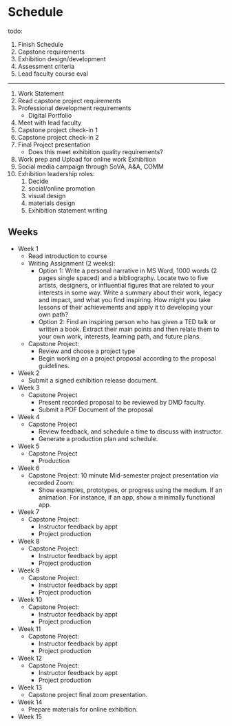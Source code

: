 # Schedule

todo:

1. Finish Schedule
2. Capstone requirements
3. Exhibition design/development
4. Assessment criteria
5. Lead faculty course eval
---

1. Work Statement
2. Read capstone project requirements
3. Professional development requirements
   * Digital Portfolio
4. Meet with lead faculty
5. Capstone project check-in 1
6. Capstone project check-in 2
7. Final Project presentation
   * Does this meet exhibition quality requirements?
8. Work prep and Upload for online work Exhibition 
9. Social media campaign through SoVA, A&A, COMM
10. Exhibition leadership roles:
    1. Decide
    2. social/online promotion
    3. visual design
    4. materials design
    5. Exhibition statement writing 

## Weeks
 
- Week 1
  - Read introduction to course
  - Writing Assignment (2 weeks):
     - Option 1: Write a personal narrative in MS Word, 1000 words (2 pages single spaced) and a bibliography. Locate two to five artists, designers, or influential figures that are related to your interests in some way. Write a summary about their work, legacy and impact, and what you find inspiring. How might you take lessons of their achievements and apply it to developing your own path?
     - Option 2: Find an inspiring person who has given a TED talk or written a book. Extract their main points and then relate them to your own work, interests, learning path, and future plans.
  - Capstone Project:
     - Review and choose a project type
     - Begin working on a project proposal according to the proposal guidelines.
- Week 2
  - Submit a signed exhibition release document.
- Week 3
  - Capstone Project
    - Present recorded proposal to be reviewed by DMD faculty.
    - Submit a PDF Document of the proposal
- Week 4
  - Capstone Project
    - Review feedback, and schedule a time to discuss with instructor.
    - Generate a production plan and schedule.
- Week 5
  - Capstone Project
    - Production
- Week 6
  - Capstone Project: 10 minute Mid-semester project presentation via recorded Zoom:
    - Show examples, prototypes, or progress using the medium. If an animation. For instance, if an app, show a minimally functional app. 
- Week 7
  - Capstone Project:
    - Instructor feedback by appt
    - Project production 
- Week 8
  - Capstone Project:
    - Instructor feedback by appt
    - Project production
- Week 9
  - Capstone Project:
    - Instructor feedback by appt
    - Project production
- Week 10
  - Capstone Project:
    - Instructor feedback by appt
    - Project production
- Week 11
  - Capstone Project:
    - Instructor feedback by appt
    - Project production
- Week 12
  - Capstone Project:
    - Instructor feedback by appt
    - Project production
- Week 13
  - Capstone project final zoom presentation.
- Week 14
  - Prepare materials for online exhibition.
- Week 15
